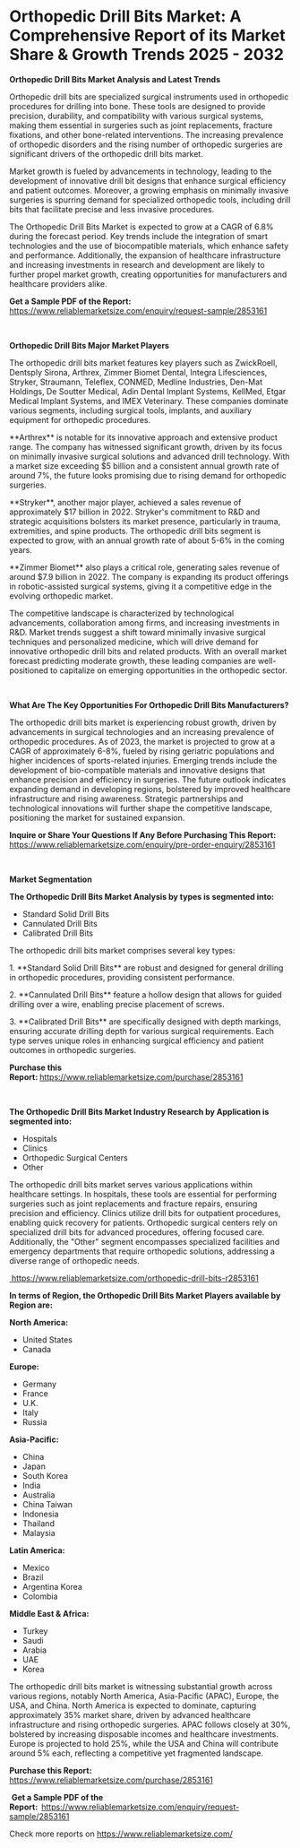 <p><h1>Orthopedic Drill Bits Market: A Comprehensive Report of its Market Share & Growth Trends 2025 - 2032</h1></p><p><strong>Orthopedic Drill Bits Market Analysis and Latest Trends</strong></p>
<p><p>Orthopedic drill bits are specialized surgical instruments used in orthopedic procedures for drilling into bone. These tools are designed to provide precision, durability, and compatibility with various surgical systems, making them essential in surgeries such as joint replacements, fracture fixations, and other bone-related interventions. The increasing prevalence of orthopedic disorders and the rising number of orthopedic surgeries are significant drivers of the orthopedic drill bits market.</p><p>Market growth is fueled by advancements in technology, leading to the development of innovative drill bit designs that enhance surgical efficiency and patient outcomes. Moreover, a growing emphasis on minimally invasive surgeries is spurring demand for specialized orthopedic tools, including drill bits that facilitate precise and less invasive procedures. </p><p>The Orthopedic Drill Bits Market is expected to grow at a CAGR of 6.8% during the forecast period. Key trends include the integration of smart technologies and the use of biocompatible materials, which enhance safety and performance. Additionally, the expansion of healthcare infrastructure and increasing investments in research and development are likely to further propel market growth, creating opportunities for manufacturers and healthcare providers alike.</p></p>
<p><strong>Get a Sample PDF of the Report:&nbsp;</strong> <a href="https://www.reliablemarketsize.com/enquiry/request-sample/2853161?utm_campaign=3262&utm_medium=2&utm_source=Github&utm_content=ia&utm_term=11032025&utm_id=orthopedic-drill-bits">https://www.reliablemarketsize.com/enquiry/request-sample/2853161</a></p>
<p>&nbsp;</p>
<p><strong>Orthopedic Drill Bits Major Market Players</strong></p>
<p><p>The orthopedic drill bits market features key players such as ZwickRoell, Dentsply Sirona, Arthrex, Zimmer Biomet Dental, Integra Lifesciences, Stryker, Straumann, Teleflex, CONMED, Medline Industries, Den-Mat Holdings, De Soutter Medical, Adin Dental Implant Systems, KellMed, Etgar Medical Implant Systems, and IMEX Veterinary. These companies dominate various segments, including surgical tools, implants, and auxiliary equipment for orthopedic procedures.</p><p>**Arthrex** is notable for its innovative approach and extensive product range. The company has witnessed significant growth, driven by its focus on minimally invasive surgical solutions and advanced drill technology. With a market size exceeding $5 billion and a consistent annual growth rate of around 7%, the future looks promising due to rising demand for orthopedic surgeries.</p><p>**Stryker**, another major player, achieved a sales revenue of approximately $17 billion in 2022. Stryker's commitment to R&D and strategic acquisitions bolsters its market presence, particularly in trauma, extremities, and spine products. The orthopedic drill bits segment is expected to grow, with an annual growth rate of about 5-6% in the coming years.</p><p>**Zimmer Biomet** also plays a critical role, generating sales revenue of around $7.9 billion in 2022. The company is expanding its product offerings in robotic-assisted surgical systems, giving it a competitive edge in the evolving orthopedic market.</p><p>The competitive landscape is characterized by technological advancements, collaboration among firms, and increasing investments in R&D. Market trends suggest a shift toward minimally invasive surgical techniques and personalized medicine, which will drive demand for innovative orthopedic drill bits and related products. With an overall market forecast predicting moderate growth, these leading companies are well-positioned to capitalize on emerging opportunities in the orthopedic sector.</p></p>
<p>&nbsp;</p>
<p><strong>What Are The Key Opportunities For Orthopedic Drill Bits Manufacturers?</strong></p>
<p><p>The orthopedic drill bits market is experiencing robust growth, driven by advancements in surgical technologies and an increasing prevalence of orthopedic procedures. As of 2023, the market is projected to grow at a CAGR of approximately 6-8%, fueled by rising geriatric populations and higher incidences of sports-related injuries. Emerging trends include the development of bio-compatible materials and innovative designs that enhance precision and efficiency in surgeries. The future outlook indicates expanding demand in developing regions, bolstered by improved healthcare infrastructure and rising awareness. Strategic partnerships and technological innovations will further shape the competitive landscape, positioning the market for sustained expansion.</p></p>
<p><strong>Inquire or Share Your Questions If Any Before Purchasing This Report:</strong> <a href="https://www.reliablemarketsize.com/enquiry/pre-order-enquiry/2853161?utm_campaign=3262&utm_medium=2&utm_source=Github&utm_content=ia&utm_term=11032025&utm_id=orthopedic-drill-bits">https://www.reliablemarketsize.com/enquiry/pre-order-enquiry/2853161</a></p>
<p>&nbsp;</p>
<p><strong>Market Segmentation</strong></p>
<p><strong>The Orthopedic Drill Bits Market Analysis by types is segmented into:</strong></p>
<p><ul><li>Standard Solid Drill Bits</li><li>Cannulated Drill Bits</li><li>Calibrated Drill Bits</li></ul></p>
<p><p>The orthopedic drill bits market comprises several key types: </p><p>1. **Standard Solid Drill Bits** are robust and designed for general drilling in orthopedic procedures, providing consistent performance. </p><p>2. **Cannulated Drill Bits** feature a hollow design that allows for guided drilling over a wire, enabling precise placement of screws. </p><p>3. **Calibrated Drill Bits** are specifically designed with depth markings, ensuring accurate drilling depth for various surgical requirements. Each type serves unique roles in enhancing surgical efficiency and patient outcomes in orthopedic surgeries.</p></p>
<p><strong>Purchase this Report:&nbsp;</strong><a href="https://www.reliablemarketsize.com/purchase/2853161?utm_campaign=3262&utm_medium=2&utm_source=Github&utm_content=ia&utm_term=11032025&utm_id=orthopedic-drill-bits">https://www.reliablemarketsize.com/purchase/2853161</a></p>
<p>&nbsp;</p>
<p><strong>The Orthopedic Drill Bits Market Industry Research by Application is segmented into:</strong></p>
<p><ul><li>Hospitals</li><li>Clinics</li><li>Orthopedic Surgical Centers</li><li>Other</li></ul></p>
<p><p>The orthopedic drill bits market serves various applications within healthcare settings. In hospitals, these tools are essential for performing surgeries such as joint replacements and fracture repairs, ensuring precision and efficiency. Clinics utilize drill bits for outpatient procedures, enabling quick recovery for patients. Orthopedic surgical centers rely on specialized drill bits for advanced procedures, offering focused care. Additionally, the "Other" segment encompasses specialized facilities and emergency departments that require orthopedic solutions, addressing a diverse range of orthopedic needs.</p></p>
<p><a href="https://www.reliablemarketsize.com/orthopedic-drill-bits-r2853161?utm_campaign=3262&utm_medium=2&utm_source=Github&utm_content=ia&utm_term=11032025&utm_id=orthopedic-drill-bits">&nbsp;https://www.reliablemarketsize.com/orthopedic-drill-bits-r2853161</a></p>
<p><strong>In terms of Region, the Orthopedic Drill Bits Market Players available by Region are:</strong></p>
<p>
    <p> <strong> North America: </strong>
        <ul>
            <li>United States</li>
            <li>Canada</li>
        </ul>
        </p> 
    <p> <strong> Europe: </strong>
        <ul>
            <li>Germany</li>
            <li>France</li>
            <li>U.K.</li>
            <li>Italy</li>
            <li>Russia</li>
        </ul>
        </p> 
    <p> <strong> Asia-Pacific: </strong>
        <ul>
            <li>China</li>
            <li>Japan</li>
            <li>South Korea</li>
            <li>India</li>
            <li>Australia</li>
            <li>China Taiwan</li>
            <li>Indonesia</li>
            <li>Thailand</li>
            <li>Malaysia</li>
        </ul>
        </p> 
    <p> <strong> Latin America: </strong>
        <ul>
            <li>Mexico</li>
            <li>Brazil</li>
            <li>Argentina Korea</li>
            <li>Colombia</li>
        </ul>
        </p> 
    <p> <strong> Middle East & Africa: </strong>
        <ul>
            <li>Turkey</li>
            <li>Saudi</li>
            <li>Arabia</li>
            <li>UAE</li>
            <li>Korea</li>
        </ul>
    </p>
    </p>
<p><p>The orthopedic drill bits market is witnessing substantial growth across various regions, notably North America, Asia-Pacific (APAC), Europe, the USA, and China. North America is expected to dominate, capturing approximately 35% market share, driven by advanced healthcare infrastructure and rising orthopedic surgeries. APAC follows closely at 30%, bolstered by increasing disposable incomes and healthcare investments. Europe is projected to hold 25%, while the USA and China will contribute around 5% each, reflecting a competitive yet fragmented landscape.</p></p>
<p><strong>Purchase this Report: </strong><a href="https://www.reliablemarketsize.com/purchase/2853161?utm_campaign=3262&utm_medium=2&utm_source=Github&utm_content=ia&utm_term=11032025&utm_id=orthopedic-drill-bits">https://www.reliablemarketsize.com/purchase/2853161</a></p>
<p>&nbsp;<strong>Get a Sample PDF of the Report:&nbsp;&nbsp;</strong><a href="https://www.reliablemarketsize.com/enquiry/request-sample/2853161?utm_campaign=3262&utm_medium=2&utm_source=Github&utm_content=ia&utm_term=11032025&utm_id=orthopedic-drill-bits">https://www.reliablemarketsize.com/enquiry/request-sample/2853161</a></p>
<p><strong></strong></p>
<p>Check more reports on <a href="https://www.reliablemarketsize.com/?utm_campaign=3262&utm_medium=2&utm_source=Github&utm_content=ia&utm_term=11032025&utm_id=orthopedic-drill-bits">https://www.reliablemarketsize.com/</a></p>